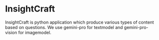 ﻿# InsightCraft
InsightCraft is python application which produce various types of content based on questions. We use gemini-pro for textmodel and gemini-pro-vision for imagemodel.
